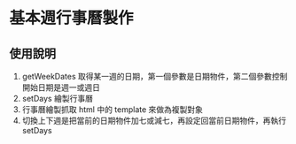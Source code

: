 # 基本週行事曆製作
## 使用說明
1. getWeekDates 取得某一週的日期，第一個參數是日期物件，第二個參數控制開始日期是週一或週日
2. setDays 繪製行事曆
3. 行事曆繪製抓取 html 中的 template 來做為複製對象
4. 切換上下週是把當前的日期物件加七或減七，再設定回當前日期物件，再執行setDays